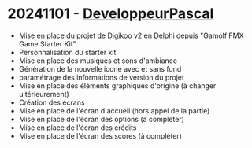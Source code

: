# 20241101 - [DeveloppeurPascal](https://github.com/DeveloppeurPascal)

* Mise en place du projet de Digikoo v2 en Delphi depuis "Gamolf FMX Game Starter Kit"
* Personnalisation du starter kit
* Mise en place des musiques et sons d'ambiance
* Génération de la nouvelle icone avec et sans fond
* paramétrage des informations de version du projet
* Mise en place des éléments graphiques d'origine (à changer ultérieurement)
* Création des écrans
* Mise en place de l'écran d'accueil (hors appel de la partie)
* Mise en place de l'écran des options (à compléter)
* Mise en place de l'écran des crédits
* Mise en place de l'écran des scores (à compléter)
